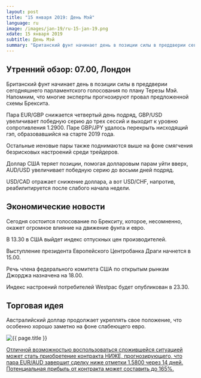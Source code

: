 ```yaml
---
layout: post
title: "15 января 2019: День Мэй"
language: ru
image: /images/jan-19/ru-15-jan-19.png
xdate: 15 января 2019
subtitle: День Мэй
summary: "Британский фунт начинает день в позиции силы в преддверии сегодняшнего парламентского голосования по плану Терезы Мэй. Напомним, что многие эксперты прогнозируют провал предложенной схемы Брексита"
---
```

## Утренний обзор: 07.00, Лондон
 
Британский фунт начинает день в позиции силы в преддверии сегодняшнего парламентского голосования по плану Терезы Мэй. Напомним, что многие эксперты прогнозируют провал предложенной схемы Брексита.

Пара EUR/GBP снижается четвертый день подряд, GBP/USD увеличивает победную серию до трех сессий и выходит к уровню сопротивления 1.2900. Паре GBP/JPY удалось перекрыть нисходящий гэп, образовавшийся на старте 2019 года.

Остальные иеновые пары также поднимаются выше на фоне смягчения безрисковых настроений среди трейдеров.

Доллар США теряет позиции, помогая долларовым парам уйти вверх, AUD/USD увеличивает победную серию до восьми дней подряд.

USD/CAD отражает снижение доллара, а вот USD/CHF, напротив, реабилитируется после слабого начала недели.
 
## Экономические новости
 
Сегодня состоится голосование по Брекситу, которое, несомненно, окажет огромное влияние на движение фунта и евро.

В 13.30 в США выйдет индекс отпускных цен производителей.

Выступление президента Европейского Центробанка Драги начнется в 15.00.

Речь члена федерального комитета США по открытым рынкам Джорджа назначена на 18.00.

Индекс настроений потребителей Westpac будет опубликован в 23.30.
 
## Торговая идея
 
Австралийский доллар продолжает укреплять свое положение, что особенно хорошо заметно на фоне слабеющего евро.

<img src="{{ site.url }}/images/jan-19/ru-15-jan-19.png" alt="{{ page.title }}"  title="{{ page.title }}">

<a href="%LINK%%?currency=USD&market=forex&underlying=frxEURAUD&formname=higherlower&duration_amount=14&duration_units=d&amount=10&amount_type=stake&expiry_type=duration&barrier=1.5800" target="_blank" rel="noopener noreferrer nofollow">Отличной возможностью воспользоваться сложившейся ситуацией может стать приобретение контракта НИЖЕ, прогнозирующего, что пара EUR/AUD завершит сделку ниже отметки 1.5800 через 14 дней. Потенциальная прибыль от контракта может составить до 165%.</a>
